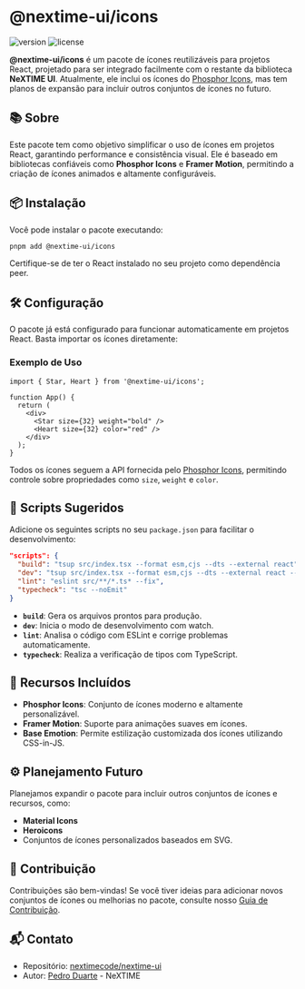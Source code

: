# @nextime-ui/icons

![version](https://img.shields.io/npm/v/@nextime-ui/preline.svg)
![license](https://img.shields.io/badge/license-MIT-green)

**@nextime-ui/icons** é um pacote de ícones reutilizáveis para projetos React, projetado para ser integrado facilmente com o restante da biblioteca **NeXTIME UI**. Atualmente, ele inclui os ícones do [Phosphor Icons](https://phosphoricons.com/), mas tem planos de expansão para incluir outros conjuntos de ícones no futuro.

## 📚 Sobre

Este pacote tem como objetivo simplificar o uso de ícones em projetos React, garantindo performance e consistência visual. Ele é baseado em bibliotecas confiáveis como **Phosphor Icons** e **Framer Motion**, permitindo a criação de ícones animados e altamente configuráveis.

## 📦 Instalação

Você pode instalar o pacote executando:

```bash
pnpm add @nextime-ui/icons
```

Certifique-se de ter o React instalado no seu projeto como dependência peer.

## 🛠️ Configuração

O pacote já está configurado para funcionar automaticamente em projetos React. Basta importar os ícones diretamente:

### Exemplo de Uso

```tsx
import { Star, Heart } from '@nextime-ui/icons';

function App() {
  return (
    <div>
      <Star size={32} weight="bold" />
      <Heart size={32} color="red" />
    </div>
  );
}
```

Todos os ícones seguem a API fornecida pelo [Phosphor Icons](https://phosphoricons.com/), permitindo controle sobre propriedades como `size`, `weight` e `color`.

## 🚀 Scripts Sugeridos

Adicione os seguintes scripts no seu `package.json` para facilitar o desenvolvimento:

```json
"scripts": {
  "build": "tsup src/index.tsx --format esm,cjs --dts --external react",
  "dev": "tsup src/index.tsx --format esm,cjs --dts --external react --watch",
  "lint": "eslint src/**/*.ts* --fix",
  "typecheck": "tsc --noEmit"
}
```

- **`build`**: Gera os arquivos prontos para produção.
- **`dev`**: Inicia o modo de desenvolvimento com watch.
- **`lint`**: Analisa o código com ESLint e corrige problemas automaticamente.
- **`typecheck`**: Realiza a verificação de tipos com TypeScript.

## 🔧 Recursos Incluídos

- **Phosphor Icons**: Conjunto de ícones moderno e altamente personalizável.
- **Framer Motion**: Suporte para animações suaves em ícones.
- **Base Emotion**: Permite estilização customizada dos ícones utilizando CSS-in-JS.

## ⚙️ Planejamento Futuro

Planejamos expandir o pacote para incluir outros conjuntos de ícones e recursos, como:
- **Material Icons**
- **Heroicons**
- Conjuntos de ícones personalizados baseados em SVG.

## 🌟 Contribuição

Contribuições são bem-vindas! Se você tiver ideias para adicionar novos conjuntos de ícones ou melhorias no pacote, consulte nosso [Guia de Contribuição](../../CONTRIBUTING.md).

## 📬 Contato

- Repositório: [nextimecode/nextime-ui](https://github.com/nextimecode/nextime-ui)
- Autor: [Pedro Duarte](https://github.com/phdduarte) - NeXTIME
